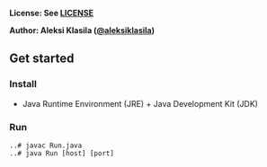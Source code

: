 **License: See [LICENSE](../../LICENSE)**

**Author: Aleksi Klasila ([@aleksiklasila](https://github.com/aleksiklasila))**

## Get started

### Install

* Java Runtime Environment (JRE) + Java Development Kit (JDK)

### Run

```
..# javac Run.java
..# java Run [host] [port]
```
